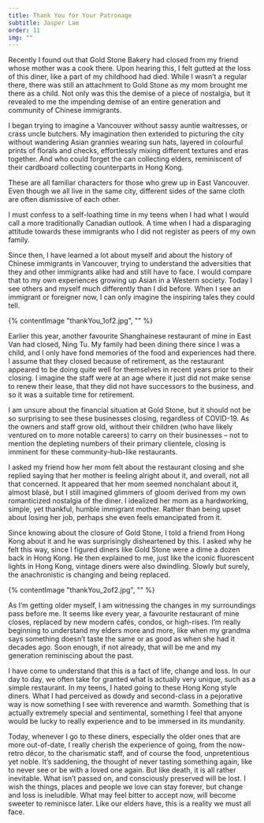 ```yaml
---
title: Thank You for Your Patronage
subtitle: Jasper Lam
order: 11
img: ""
---
```


Recently I found out that Gold Stone Bakery had closed from my friend whose mother was a cook there. Upon hearing this, I felt gutted at the loss of this diner, like a part of my childhood had died. While I wasn’t a regular there, there was still an attachment to Gold Stone as my mom brought me there as a child. Not only was this the demise of a piece of nostalgia, but it revealed to me the impending demise of an entire generation and community of Chinese immigrants.

I began trying to imagine a Vancouver without sassy auntie waitresses, or crass uncle butchers. My imagination then extended to picturing the city without wandering Asian grannies wearing sun hats, layered in colourful prints of florals and checks, effortlessly mixing different textures and eras together. And who could forget the can collecting elders, reminiscent of their cardboard collecting counterparts in Hong Kong.

These are all familiar characters for those who grew up in East Vancouver. Even though we all live in the same city, different sides of the same cloth are often dismissive of each other.

I must confess to a self-loathing time in my teens when I had what I would call a more traditionally Canadian outlook. A time when I had a disparaging attitude towards these immigrants who I did not register as peers of my own family.

Since then, I have learned a lot about myself and about the history of Chinese immigrants in Vancouver, trying to understand the adversities that they and other immigrants alike had and still have to face. I would compare that to my own experiences growing up Asian in a Western society. Today I see others and myself much differently than I did before. When I see an immigrant or foreigner now, I can only imagine the inspiring tales they could tell.

{% contentImage "thankYou_1of2.jpg", "" %}

Earlier this year, another favourite Shanghainese restaurant of mine in East Van had closed, Ning Tu. My family had been dining there since I was a child, and I only have fond memories of the food and experiences had there. I assume that they closed because of retirement, as the restaurant appeared to be doing quite well for themselves in recent years prior to their closing. I imagine the staff were at an age where it just did not make sense to renew their lease, that they did not have successors to the business, and so it was a suitable time for retirement.

I am unsure about the financial situation at Gold Stone, but it should not be so surprising to see these businesses closing, regardless of COVID-19. As the owners and staff grow old, without their children (who have likely ventured on to more notable careers) to carry on their businesses – not to mention the depleting numbers of their primary clientele, closing is imminent for these community-hub-like restaurants.

I asked my friend how her mom felt about the restaurant closing and she replied saying that her mother is feeling alright about it, and overall, not all that concerned. It appeared that her mom seemed nonchalant about it, almost blasé, but I still imagined glimmers of gloom derived from my own romanticized nostalgia of the diner. I idealized her mom as a hardworking, simple, yet thankful, humble immigrant mother. Rather than being upset about losing her job, perhaps she even feels emancipated from it.

Since knowing about the closure of Gold Stone, I told a friend from Hong Kong about it and he was surprisingly disheartened by this. I asked why he felt this way, since I figured diners like Gold Stone were a dime a dozen back in Hong Kong. He then explained to me, just like the iconic fluorescent lights in Hong Kong, vintage diners were also dwindling. Slowly but surely, the anachronistic is changing and being replaced.

{% contentImage "thankYou_2of2.jpg", "" %}

As I’m getting older myself, I am witnessing the changes in my surroundings pass before me. It seems like every year, a favourite restaurant of mine closes, replaced by new modern cafés, condos, or high-rises. I’m really beginning to understand my elders more and more, like when my grandma says something doesn’t taste the same or as good as when she had it decades ago. Soon enough, if not already, that will be me and my generation reminiscing about the past.

I have come to understand that this is a fact of life, change and loss. In our day to day, we often take for granted what is actually very unique, such as a simple restaurant. In my teens, I hated going to these Hong Kong style diners. What I had perceived as dowdy and second-class in a pejorative way is now something I see with reverence and warmth. Something that is actually extremely special and sentimental, something I feel that anyone would be lucky to really experience and to be immersed in its mundanity.

Today, whenever I go to these diners, especially the older ones that are more out-of-date, I really cherish the experience of going, from the now-retro décor, to the charismatic staff, and of course the food, unpretentious yet noble. It’s saddening, the thought of never tasting something again, like to never see or be with a loved one again. But like death, it is all rather inevitable. What isn’t passed on, and consciously preserved will be lost. I wish the things, places and people we love can stay forever, but change and loss is ineludible. What may feel bitter to accept now, will become sweeter to reminisce later. Like our elders have, this is a reality we must all face.
